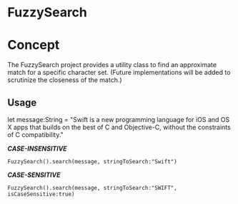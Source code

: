# FuzzySearch

Concept
==============================

The FuzzySearch project provides a utility class to find an approximate match for a specific character set. (Future implementations will be added to scrutinize the closeness of the match.) 

Usage
-------------------------------
let message:String = "Swift is a new programming language for iOS and OS X apps that builds on the best of C and Objective-C, without the constraints of C compatibility."

***CASE-INSENSITIVE***

    FuzzySearch().search(message, stringToSearch:"Swift")

***CASE-SENSITIVE***

    FuzzySearch().search(message, stringToSearch:"SWIFT", isCaseSensitive:true)
